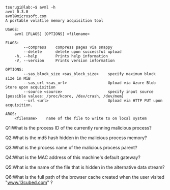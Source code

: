 ~~~
tsurugi@lab:~$ avml -h
avml 0.3.0
avml@microsoft.com
A portable volatile memory acquisition tool

USAGE:
    avml [FLAGS] [OPTIONS] <filename>

FLAGS:
        --compress    compress pages via snappy
        --delete      delete upon successful upload
    -h, --help        Prints help information
    -V, --version     Prints version information

OPTIONS:
        --sas_block_size <sas_block_size>    specify maximum block size in MiB
        --sas_url <sas_url>                  Upload via Azure Blob Store upon acquisition
        --source <source>                    specify input source [possible values: /proc/kcore, /dev/crash, /dev/mem]
        --url <url>                          Upload via HTTP PUT upon acquisition.

ARGS:
    <filename>    name of the file to write to on local system
~~~


Q1:What is the process ID of the currently running malicious process?

Q2:What is the md5 hash hidden in the malicious process memory?

Q3:What is the process name of the malicious process parent?

Q4:What is the MAC address of this machine's default gateway?

Q5:What is the name of the file that is hidden in the alternative data stream?

Q6:What is the full path of the browser cache created when the user visited "www.13cubed.com" ?
